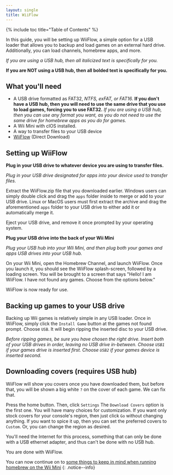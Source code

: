 ```yaml
---
layout: single
title: WiiFlow
---
```


{% include toc title="Table of Contents" %}

In this guide, you will be setting up WiiFlow, a simple option for a USB loader that allows you to backup and load games on an external hard drive. Additionally, you can load channels, homebrew apps, and more.

*If you are using a USB hub, then all italicized text is specifically for you.*

**If you are NOT using a USB hub, then all bolded text is specifically for you.**

## What you'll need

- A USB drive formatted as FAT32, *NTFS, exFAT, or FAT16.* **If you don't have a USB hub, then you will need to use the same drive that you use to load games, forcing you to use FAT32.** *If you are using a USB hub, then you can use any format you want, as you do not need to use the same drive for homebrew apps as you do for games.*
- A Wii Mini with cIOS installed.
- A way to transfer files to your USB device
- [WiiFlow](https://storage.googleapis.com/google-code-archive-downloads/v2/code.google.com/wiiflow/WiiFlow%20v4.2.1.zip) (Direct Download)

## Setting up WiiFlow

**Plug in your USB drive to whatever device you are using to transfer files.**

*Plug in your USB drive designated for apps into your device used to transfer files.*

Extract the WiiFlow.zip file that you downloaded earlier. Windows users can simply double click and drag the ``apps`` folder inside to merge or add to your USB drive. Linux or MacOS users must first extract the archive and drag the aforementioned ``apps`` folder to your USB drive to either add it or automatically merge it.

Eject your USB drive, and remove it once prompted by your operating system.

**Plug your USB drive into the back of your Wii Mini**

*Plug your USB hub into your WIi Mini, and then plug both your games and apps USB drives into your USB hub.*

On your Wii Mini, open the Homebrew Channel, and launch WiiFlow. Once you launch it, you should see the WiiFlow splash-screen, followed by a loading screen. You will be brought to a screen that says "Hello! I am WiiFlow. I have not found any games. Choose from the options below."

WiiFlow is now ready for use.

## Backing up games to your USB drive

Backing up Wii games is relatively simple in any USB loader. Once in WiiFlow, simply click the ``Install Game`` button at the games not found prompt. Choose ``USB``. It will begin ripping the inserted disc to your USB drive.

*Before ripping games, be sure you have chosen the right drive. Insert both of your USB drives in order, leaving no USB drive in-between. Choose ``USB1`` if your games drive is inserted first. Choose ``USB2`` if your games device is inserted second.*

## Downloading covers (requires USB hub)

WiiFlow will show you covers once you have downloaded them, but before that, you will be shown a big white ``?`` on the cover of each game. We can fix that.

Press the home button. Then, click ``Settings`` The ``Download Covers`` option is the first one. You will have many choices for customization. If you want only stock covers for your console's region, then just click ``Go`` without changing anything. If you want to spice it up, then you can set the preferred covers to ``Custom``. Or, you can change the region as desired.

You'll need the Internet for this process, something that can only be done with a USB ethernet adapter, and thus can't be done with no USB hub.

You are done with WiiFlow.

You can now continue on to [some things to keep in mind when running homebrew on the Wii Mini](/wiiminitips)
{: .notice--info}
